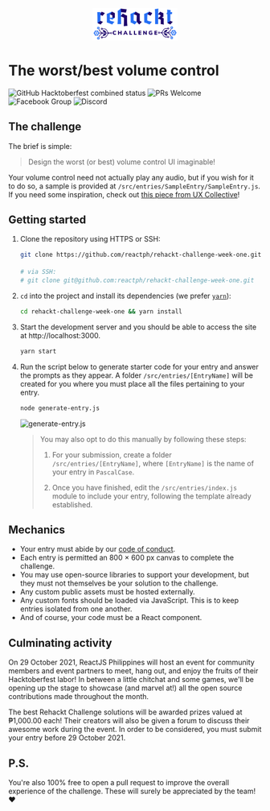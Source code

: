 <p align="center">
  <img src="./public/header-logo.png" width="33.33%" />
</p>

# The worst/best volume control

![GitHub Hacktoberfest combined status](https://img.shields.io/badge/hacktoberfest-2021-red)
![PRs Welcome](https://img.shields.io/badge/PRs-welcome-brightgreen.svg)
![Facebook Group](https://img.shields.io/badge/join_the_community-on_facebook-1877F2?logo=facebook)
![Discord](https://img.shields.io/badge/join_the_community-on_discord-7289DA?logo=discord)

## The challenge

The brief is simple:

> Design the worst (or best) volume control UI imaginable!

Your volume control need not actually play any audio, but if you wish for it to do so, a sample is provided at `/src/entries/SampleEntry/SampleEntry.js`. If you need some inspiration, check out [this piece from UX Collective](https://uxdesign.cc/the-worst-volume-control-ui-in-the-world-60713dc86950)! 

## Getting started

1. Clone the repository using HTTPS or SSH:

    ```sh
    git clone https://github.com/reactph/rehackt-challenge-week-one.git

    # via SSH:
    # git clone git@github.com:reactph/rehackt-challenge-week-one.git
    ```

1. `cd` into the project and install its dependencies (we prefer [`yarn`](https://yarnpkg.com/)):

    ```sh
    cd rehackt-challenge-week-one && yarn install
    ```

1. Start the development server and you should be able to access the site at http://localhost:3000.

    ```sh
    yarn start
    ```

1. Run the script below to generate starter code for your entry and answer the prompts as they appear. A folder `/src/entries/[EntryName]` will be created for you where you must place all the files pertaining to your entry.

    ```sh
    node generate-entry.js
    ```

    ![generate-entry.js](https://i.imgur.com/1aONFZx.jpg)

    > You may also opt to do this manually by following these steps:
    >
    > 1. For your submission, create a folder `/src/entries/[EntryName]`, where `[EntryName]` is the name of your entry in `PascalCase`.
    >
    > 1. Once you have finished, edit the `/src/entries/index.js` module to include your entry, following the template already established.

## Mechanics

- Your entry must abide by our [code of conduct](https://www.facebook.com/notes/3697181806958522/).
- Each entry is permitted an 800 × 600 px canvas to complete the challenge.
- You may use open-source libraries to support your development, but they must not themselves be your solution to the challenge.
- Any custom public assets must be hosted externally.
- Any custom fonts should be loaded via JavaScript. This is to keep entries isolated from one another.
- And of course, your code must be a React component.

## Culminating activity

On 29 October 2021, ReactJS Philippines will host an event for community members and event partners to meet, hang out, and enjoy the fruits of their Hacktoberfest labor! In between a little chitchat and some games, we'll be opening up the stage to showcase (and marvel at!) all the open source contributions made throughout the month.

The best Rehackt Challenge solutions will be awarded prizes valued at ₱1,000.00 each! Their creators will also be given a forum to discuss their awesome work during the event. In order to be considered, you must submit your entry before 29 October 2021.

## P.S.

You're also 100% free to open a pull request to improve the overall experience of the challenge. These will surely be appreciated by the team! ♥
